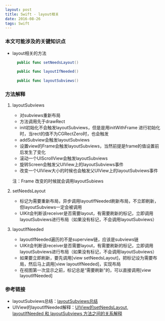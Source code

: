 ```yaml
---
layout: post
title: Swift - layout相关
date: 2016-08-26
tags: Swift
---
```



### 本文可能涉及的关键知识点

* layout相关的方法

  ``` swift
    public func setNeedsLayout()
    
    public func layoutIfNeeded()
    
    public func layoutSubviews()
  ```

### 方法解释
1. layoutSubviews
    * 对subviews重新布局
    * 方法调用先于drawRect
    * init初始化不会触发layoutSubviews，但是是用initWithFrame 进行初始化时，当rect的值不为CGRectZero时，也会触发
    * addSubview会触发layoutSubviews
    * 设置view的Frame会触发layoutSubviews，当然前提是frame的值设置前后发生了变化
    * 滚动一个UIScrollView会触发layoutSubviews
    * 旋转Screen会触发父UIView上的layoutSubviews事件
    * 改变一个UIView大小的时候也会触发父UIView上的layoutSubviews事件
    
    注：Frame 改变的时候就会调用layoutSubiews 
       
2. setNeedsLayout
    * 标记为需要重新布局，异步调用layoutIfNeeded刷新布局，不立即刷新，但layoutSubviews一定会被调用
    * UIKit会判断该receiver是否需要layout，有需要刷新的标记，立即调用layoutSubviews进行布局（如果没有标记，不会调用layoutSubviews）

3. layoutIfNeeded
    * layoutIfNeeded遍历的不是superview链，应该是subviews链
    * UIKit会判断该receiver是否需要layout，有需要刷新的标记，立即调用layoutSubviews进行布局（如果没有标记，不会调用layoutSubviews）
    * 如果要立即刷新，要先调用[view setNeedsLayout]，把标记设为需要布局，然后马上调用[view layoutIfNeeded]，实现布局
    * 在视图第一次显示之前，标记总是“需要刷新”的，可以直接调用[view layoutIfNeeded]
  


### 参考链接
* layoutSubviews总结：[layoutSubviews总结](http://blog.csdn.net/bsplover/article/details/7977944)
* UIView的layoutIfNeeded解释：[UIView的setNeedsLayout, layoutIfNeeded 和 layoutSubviews 方法之间的关系解释](http://blog.csdn.net/meegomeego/article/details/39890385)